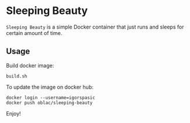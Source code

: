 # Sleeping Beauty

`Sleeping Beauty` is a simple Docker container that just runs and sleeps for certain amount of time.

## Usage

Build docker image:

	build.sh

To update the image on docker hub:

	docker login --username=igorspasic
	docker push oblac/sleeping-beauty

Enjoy!